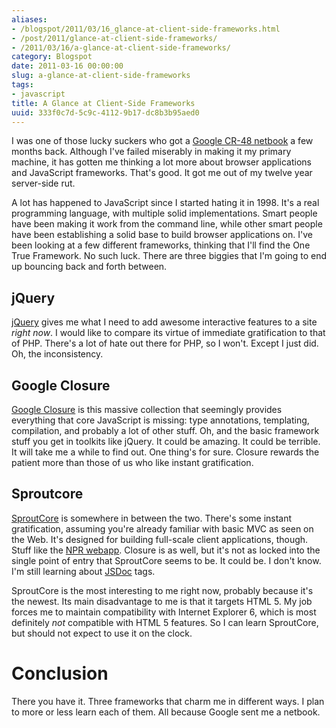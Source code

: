```yaml
---
aliases:
- /blogspot/2011/03/16_glance-at-client-side-frameworks.html
- /post/2011/glance-at-client-side-frameworks/
- /2011/03/16/a-glance-at-client-side-frameworks/
category: Blogspot
date: 2011-03-16 00:00:00
slug: a-glance-at-client-side-frameworks
tags:
- javascript
title: A Glance at Client-Side Frameworks
uuid: 333f0c7d-5c9c-4112-9b17-dc8b3b95aed0
---
```


[Google CR-48 netbook]: http://www.google.com/chromeos/pilot-program-cr48.html

I was one of those lucky suckers who got a [Google CR-48 netbook][] a few months back.
Although I've failed miserably in making it my primary machine, it has gotten me thinking a lot more about browser applications and JavaScript frameworks.
That's good.
It got me out of my twelve year server-side rut.

<!--more-->

A lot has happened to JavaScript since I started hating it in 1998.
It's a real programming language, with multiple solid implementations.
Smart people have been making it work from the command line, while other smart people have been establishing a solid base to build browser applications on.
I've been looking at a few different frameworks, thinking that I'll find the One True Framework.
No such luck.
There are three biggies that I'm going to end up bouncing back and forth between.

## jQuery

[jQuery]: https://jquery.com

[jQuery][] gives me what I need to add awesome interactive features to a site *right now*.
I would like to compare its virtue of immediate gratification to that of PHP.
There's a lot of hate out there for PHP, so I won't.
Except I just did.
Oh, the inconsistency.

## Google Closure

[Google Closure]: https://code.google.com/closure

[Google Closure][] is this massive collection that seemingly provides everything that core JavaScript is missing:
type annotations, templating, compilation, and probably a lot of other stuff.
Oh, and the basic framework stuff you get in toolkits like jQuery.
It could be amazing.
It could be terrible.
It will take me a while to find out.
One thing's for sure.
Closure rewards the patient more than those of us who like instant gratification.

## Sproutcore

[SproutCore]: https://www.sproutcore.com
[NPR webapp]: https://www.npr.org/webapp
[JSDoc]: http://code.google.com/p/jsdoc-toolkit/

[SproutCore][] is somewhere in between the two.
There's some instant gratification, assuming you're already familiar with basic MVC as seen on the Web.
It's designed for building full-scale client applications, though.
Stuff like the [NPR webapp][].
Closure is as well, but it's not as locked into the single point of entry that SproutCore seems to be.
It could be.
I don't know.
I'm still learning about [JSDoc][] tags.

SproutCore is the most interesting to me right now, probably because it's the newest.
Its main disadvantage to me is that it targets HTML 5.
My job forces me to maintain compatibility with Internet Explorer 6, which is most definitely *not* compatible with HTML 5 features.
So I can learn SproutCore, but should not expect to use it on the clock.

# Conclusion

There you have it.
Three frameworks that charm me in different ways.
I plan to more or less learn each of them.
All because Google sent me a netbook.